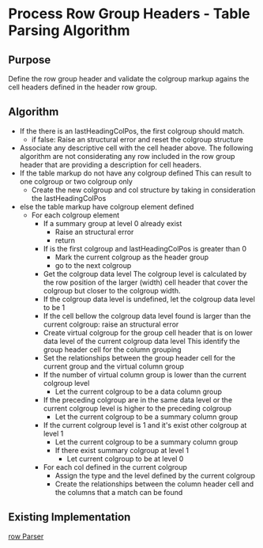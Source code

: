 Process Row Group Headers - Table Parsing Algorithm
=======================

## Purpose

Define the row group header and validate the colgroup markup agains the cell headers defined in the header row group.

## Algorithm

* If the there is an lastHeadingColPos, the first colgroup should match.
	* if false: Raise an structural error and reset the colgroup structure 
* Associate any descriptive cell with the cell header above.
The following algorithm are not considerating any row included in the row group header that are providing a description for cell headers.
* If the table markup do not have any colgroup defined
	This can result to one colgroup or two colgroup only
	* Create the new colgroup and col structure by taking in consideration the lastHeadingColPos
* else the table markup have colgroup element defined
	* For each colgroup element
		* If a summary group at level 0 already exist
			* Raise an structural error
			* return
		* If is the first colgroup and lastHeadingColPos is greater than 0
			* Mark the current colgroup as the header group
			* go to the next colgroup
		* Get the colgroup data level
			The colgroup level is calculated by the row position of the larger (width) cell header that cover the colgroup but closer to the colgroup width. 
		* If the colgroup data level is undefined, let the colgroup data level to be 1
		* If the cell bellow the colgroup data level found is larger than the current colgroup: raise an structural error
		* Create virtual colgroup for the group cell header that is on lower data level of the current colgroup data level
			This identify the group header cell for the column grouping
		* Set the relationships between the group header cell for the current group and the virtual column group
		* If the number of virtual column group is lower than the current colgroup level
			* Let the current colgroup to be a data column group
		* If the preceding colgroup are in the same data level or the current colgroup level is higher to the preceding colgroup
			* Let the current colgroup to be a summary column group
		* If the current colgroup level is 1 and it's exist other colgroup at level 1
			* Let the current colgroup to be a summary column group
			* If there exist summary colgroup at level 1
				* Let current colgroup to be at level 0
		* For each col defined in the current colgroup
			* Assign the type and the level defined by the current colgroup
			* Create the relationships between the column header cell and the columns that a match can be found

## Existing Implementation

[row Parser](https://github.com/wet-boew/wet-boew/blob/master/src/js/workers/parser.table.js#L261)
